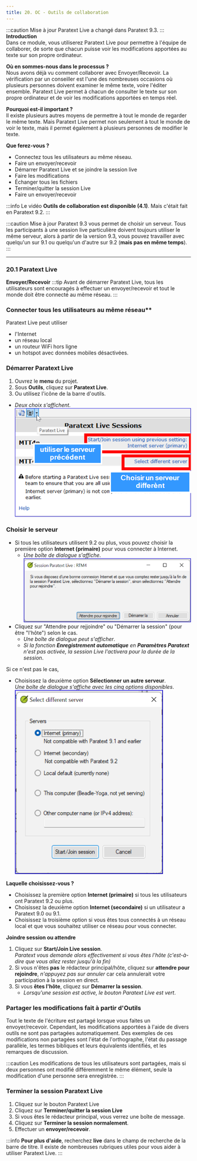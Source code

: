 ```yaml
---
title: 20. OC - Outils de collaboration
---
```

:::caution Mise à jour
Paratext Live a changé dans Paratext 9.3.
:::
**Introduction**  
Dans ce module, vous utiliserez Paratext Live pour permettre à l'équipe de collaborer, de sorte que chacun puisse voir les modifications apportées au texte sur son propre ordinateur.

**Où en sommes-nous dans le processus ?**  
Nous avons déjà vu comment collaborer avec Envoyer/Recevoir. La vérification par un conseiller est l'une des nombreuses occasions où plusieurs personnes doivent examiner le même texte, voire l'éditer ensemble. Paratext Live permet à chacun de consulter le texte sur son propre ordinateur et de voir les modifications apportées en temps réel.

**Pourquoi est-il important ?**  
Il existe plusieurs autres moyens de permettre à tout le monde de regarder le même texte. Mais Paratext Live permet non seulement à tout le monde de voir le texte, mais il permet également à plusieurs personnes de modifier le texte.

**Que ferez-vous ?**  
-  Connectez tous les utilisateurs au même réseau.
-  Faire un envoyer/recevoir
-  Démarrer Paratext Live et se joindre la session live
-  Faire les modifications
-  Échanger tous les fichiers
-  Terminer/quitter la session Live
-  Faire un envoyer/recevoir

:::info 
 Le vidéo **Outils de collaboration est disponible (4.1)**. Mais c'était fait en Paratext 9.2.
::: 

:::caution Mise à jour
Paratext 9.3 vous permet de choisir un serveur. Tous les participants à une session live particulière doivent toujours utiliser le même serveur, alors à partir de la version 9.3, vous pouvez travailler avec quelqu'un sur 9.1 ou quelqu'un d'autre sur 9.2 (**mais pas en même temps**).
:::


----
### 20.1 Paratext Live

**Envoyer/Recevoir**
:::tip 
Avant de démarrer Paratext Live, tous les utilisateurs sont encouragés à effectuer un envoyer/recevoir et tout le monde doit être connecté au même réseau.
:::

### Connecter tous les utilisateurs au même réseau**

Paratext Live peut utiliser  
- l'Internet
- un réseau local
- un routeur WiFi hors ligne
- un hotspot avec données mobiles désactivées.

### Démarrer Paratext Live  
1.  Ouvrez le **menu** du projet.
1.  Sous **Outils**, cliquez sur **Paratext Live**.
1.  Ou utilisez l'icône de la barre d'outils.  
  - *Deux choix s'affichent.*  
![](../media/PL-start.fr.png)



### Choisir le serveur
- Si tous les utilisateurs utilisent 9.2 ou plus, vous pouvez choisir la première option **Internet (primaire)** pour vous connecter à Internet.  
  -  *Une boîte de dialogue s'affiche*.  
![](../media/WaitLiveSession.png)
- Cliquez sur "Attendre pour rejjoindre" ou "Démarrer la session" (pour être "l'hôte") selon le cas.  
   - *Une boîte de dialogue peut s'afficher*.  
   - *Si la fonction **Enregistrement automatique** en **Paramètres Paratext** n'est pas activée, la session Live l'activera pour la durée de la session*.

Si ce n'est pas le cas,
- Choisissez la deuxième option **Sélectionner un autre serveur**.  
   *Une boîte de dialogue s'affiche avec les cinq options disponibles*.  
![](../media/7b74b82d46ecc1bc5ab1844cc2923843.png)


**Laquelle choisissez-vous ?**

- Choisissez la première option **Internet (primaire)** si tous les utilisateurs ont Paratext 9.2 ou plus.
- Choisissez la deuxième option **Internet (secondaire)** si un utilisateur a Paratext 9.0 ou 9.1.
- Choisissez la troisième option si vous êtes tous connectés à un réseau local et que vous souhaitez utiliser ce réseau pour vous connecter.

**Joindre session ou attendre**
1. Cliquez sur **Start/Join Live session**.   
   *Paratext vous demande alors effectivement si vous êtes l'hôte (c'est-à-dire que vous allez rester jusqu'à la fin)* 
2. Si vous n'êtes **pas** le rédacteur principal/hôte, cliquez sur **attendre pour rejoindre**, *n'appuyez pas sur annuler* car cela annulerait votre participation à la session en direct.
3. Si vous **êtes l'hôte**, cliquez sur **Démarrer la session**.  
   -  *Lorsqu'une session est active, le bouton Paratext Live est vert*.

### Partager les modifications fait à partir d'Outils  
Tout le texte de l'écriture est partagé lorsque vous faites un envoyer/recevoir. Cependant, les modifications apportées à l'aide de divers outils ne sont pas partagées automatiquement. Des exemples de ces modifications non partagées sont l'état de l'orthographe, l'état du passage parallèle, les termes bibliques et leurs équivalents identifiés, et les remarques de discussion.

:::caution
Les modifications de tous les utilisateurs sont partagées, mais si deux personnes ont modifié différemment le même élément, seule la modification d'une personne sera enregistrée.
:::

### Terminer la session Paratext Live  
1. Cliquez sur le bouton Paratext Live
1. Cliquez sur **Terminer/quitter la session Live**
1. Si vous êtes le rédacteur principal, vous verrez une boîte de message.
1. Cliquez sur **Terminer la session normalement**.
1. Effectuer un **envoyer/recevoir**.

:::info
**Pour plus d'aide**, recherchez **live** dans le champ de recherche de la barre de titre. Il existe de nombreuses rubriques utiles pour vous aider à utiliser Paratext Live.
:::
